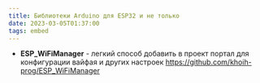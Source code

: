 ```yaml
---
title: Библиотеки Arduino для ESP32 и не только
date: 2023-03-05T01:37:00
tags: embed
---
```


- **ESP_WiFiManager** - легкий способ добавить в проект портал для конфигурации вайфая и других настроек
<https://github.com/khoih-prog/ESP_WiFiManager>
